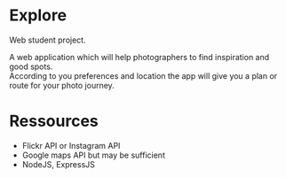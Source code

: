# Explore

Web student project.  

A web application which will help photographers to find inspiration and good spots.  
According to you preferences and location the app will give you a plan or route for your photo journey.

# Ressources

 - Flickr API or Instagram API
 - Google maps API but may be sufficient
 - NodeJS, ExpressJS